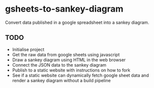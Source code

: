 # gsheets-to-sankey-diagram

Convert data published in a google spreadsheet into a sankey diagram.

## TODO

- Initialise project
- Get the raw data from google sheets using javascript
- Draw a sankey diagram using HTML in the web browser
- Connect the JSON data to the sankey diagram
- Publish to a static website with instructions on how to fork
- See if a static website can dynamically fetch google sheet data and render a sankey diagram without a build pipeline
